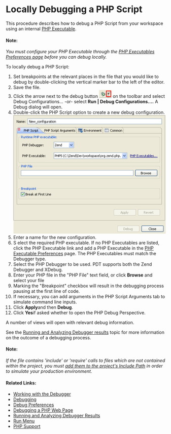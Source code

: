 # Locally Debugging a PHP Script

<!--context:locally_debugging_a_php_script-->

This procedure describes how to debug a PHP Script from your workspace using an internal [PHP Executable](../../032-reference/032-preferences/056-php_executables.md).

#### Note:

_You must configure your PHP Executable through the [PHP Executables Preferences page](../../032-reference/032-preferences/056-php_executables.md) before you can debug locally._

<!--ref-start-->

To locally debug a PHP Script:

 1. Set breakpoints at the relevant places in the file that you would like to debug by double-clicking the vertical marker bar to the left of the editor.
 2. Save the file.
 3. Click the arrow next to the debug button ![debug_icon.png](images/debug_icon.png "debug_icon.png") on the toolbar and select Debug Configurations... -or- select **Run | Debug Configurations....**  A Debug dialog will open.
 4. Double-click the PHP Script option to create a new debug configuration. <br />![New Debug Configuration](images/debug_phpscript_configuration.png "New Debug Configuration")
 5. Enter a name for the new configuration.
 6. S elect the required PHP executable.   If no PHP Executables are listed, click the PHP Executable link and add a PHP Executable in the [PHP Executable Preferences](../../032-reference/032-preferences/056-php_executables.md) page. The PHP Executables must match the Debugger type.
 7. Select the PHP Debugger to be used. PDT supports both the Zend Debugger and XDebug.
 8. Enter your PHP file in the "PHP File" text field, or click **Browse** and select your file
 9. Marking the "Breakpoint" checkbox will result in the debugging process pausing at the first line of code.
 10. If necessary, you can add arguments in the PHP Script Arguments tab to simulate command line inputs.
 11. Click **Apply**and then **Debug**.
 12. Click **Yes**if asked whether to open the PHP Debug Perspective.

A number of views will open with relevant debug information.

See the [Running and Analyzing Debugger results](040-analyzing_debugger_results.md) topic for more information on the outcome of a debugging process.

<!--ref-end-->

#### Note:

_If the file contains 'include' or 'require' calls to files which are not contained within the project, you must [add them to the project's Include Path](../../024-tasks/168-adding_elements_to_a_project_s_include_path.md) in order to simulate your production environment._

<!--links-start-->

#### Related Links:

 * [Working with the Debugger](../../008-getting_started/016-basic_tutorial/024-working_with_the_debugger.md)
 * [Debugging](000-index.md)
 * [Debug Preferences](../../032-reference/032-preferences/032-debug/000-index.md) 
 * [Debugging a PHP Web Page](032-debugging_a_php_web_page.md)
 * [Running and Analyzing Debugger Results](040-analyzing_debugger_results.md)
 * [Run Menu](../../032-reference/016-menus/064-run.md)
 * [PHP Support](../../016-concepts/008-php_support.md)

<!--links-end-->
